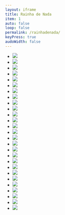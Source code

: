 ```yaml
---
layout: iframe
title: Rainha de Nada 
item: 1
auto: false
loop: false
permalink: /rainhadenada/
keyPress: true
audoWidth: false
---
```


* ![](rainha/0-CAPA.gif)
* ![](rainha/0-CONTRACAPA.gif)
* ![](rainha/1.gif)
* ![](rainha/2.gif)
* ![](rainha/3.gif)
* ![](rainha/4.gif)
* ![](rainha/5.gif)
* ![](rainha/6.gif)
* ![](rainha/7.gif)
* ![](rainha/8.gif)
* ![](rainha/9.gif)
* ![](rainha/10.gif)
* ![](rainha/11.gif)
* ![](rainha/12.gif)
* ![](rainha/13.gif)
* ![](rainha/14.gif)
* ![](rainha/15.gif)
* ![](rainha/16.gif)
* ![](rainha/17.gif)
* ![](rainha/18.gif)
* ![](rainha/19.gif)
* ![](rainha/20.gif)
* ![](rainha/21.gif)
* ![](rainha/22.gif)
* ![](rainha/23.gif)
* ![](rainha/24.gif)
* ![](rainha/25.gif)